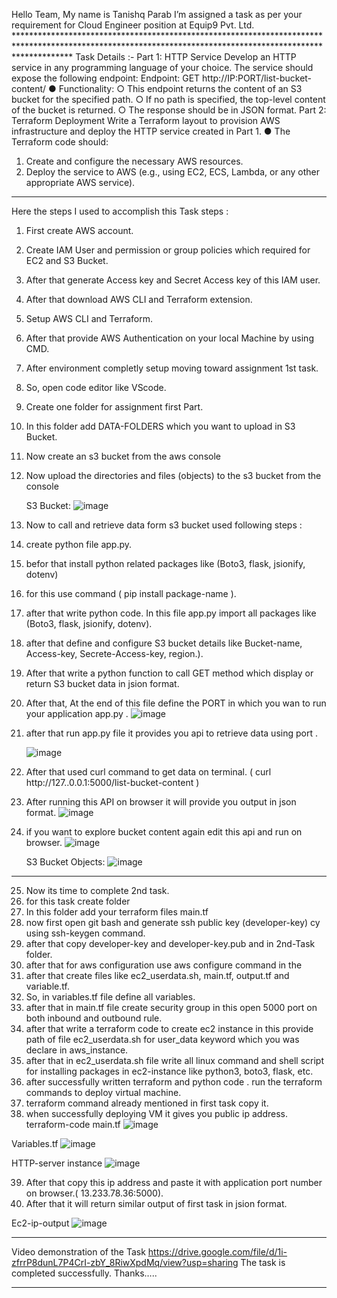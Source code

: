 Hello Team,
My name is Tanishq Parab 
I’m assigned a task  as per your requirement for Cloud Engineer position at Equip9 Pvt. Ltd. ************************************************************************************************************************************************************
Task Details :-
Part 1: HTTP Service
Develop an HTTP service in any programming language of your choice. The service should expose the following endpoint: Endpoint: GET http://IP:PORT/list-bucket-content/
● Functionality:
○ This endpoint returns the content of an S3 bucket for the specified path.
○ If no path is specified, the top-level content of the bucket is returned.
○ The response should be in JSON format.
Part 2: Terraform Deployment
Write a Terraform layout to provision AWS infrastructure and deploy the HTTP service created in Part 1.
● The Terraform code should:
1.	Create and configure the necessary AWS resources.
2.	Deploy the service to AWS (e.g., using EC2, ECS, Lambda, or any other appropriate AWS service).
________________________________________
Here the steps I used to accomplish this Task
steps :
1.	First create AWS account.
2.	Create IAM User and permission or group policies which required for EC2 and S3 Bucket.
3.	After that generate Access key and Secret Access key of this IAM user.
4.	After that download AWS CLI and Terraform extension.
5.	Setup AWS CLI and Terraform.
6.	After that provide AWS Authentication on your local Machine by using CMD.
7.	After environment completly setup moving toward assignment 1st task.
8.	So, open code editor like VScode.
9.	Create one folder for assignment first Part.
10.	In this folder add DATA-FOLDERS which you want to upload in S3 Bucket.
11.	Now create an s3 bucket from the aws console
12.	Now upload the directories and files (objects) to the s3 bucket from the console
 	
 	S3 Bucket:
 	 ![image](https://github.com/user-attachments/assets/f53aef9d-3f67-4d01-a7c3-7e3fb37444aa)


13.	Now to call and retrieve data form s3 bucket used following steps :
14.	create python file app.py.
15.	befor that install python related packages like (Boto3, flask, jsionify, dotenv)
16.	for this use command ( pip install package-name ).
17.	after that write python code. In this file app.py import all packages like (Boto3, flask, jsionify, dotenv).
18.	after that define and configure S3 bucket details like Bucket-name, Access-key, Secrete-Access-key, region.).
19.	After that write a python function to call GET method which display or return S3 bucket data in jsion format.
20.	After that, At the end of this file define the PORT in which you wan to run your application app.py .
 	 ![image](https://github.com/user-attachments/assets/7854949a-427a-4a26-a89c-e79fc2640028)

21.	after that run app.py file it provides you api to retrieve data using port .
 	 
 	![image](https://github.com/user-attachments/assets/f924f414-8fb7-4355-aed8-aee3b08b76ed)

22.	After that used curl command to get data on terminal. ( curl http://127..0.0.1:5000/list-bucket-content )


23.	After running this API on browser it will provide you output in json format.
 	 ![image](https://github.com/user-attachments/assets/db12d004-ea09-4aa0-ba00-d768401562cd)

24.	if you want to explore bucket content again edit this api and run on browser.
 	 ![image](https://github.com/user-attachments/assets/d31ce75e-3e78-4719-babc-5b608553de57)

 	S3 Bucket Objects:
 	![image](https://github.com/user-attachments/assets/6255ca4e-e4a0-4dfa-a75f-299428dddef3)


________________________________________






25.	Now its time to complete 2nd task.
26.	for this task create folder 
27.	In this folder add your terraform files main.tf 
28.	now first open git bash and generate ssh public key (developer-key) cy using ssh-keygen command.
29.	after that copy developer-key and developer-key.pub and in 2nd-Task folder.
30.	after that for aws configuration use aws configure command in the  
31.	after that create files like ec2_userdata.sh, main.tf, output.tf and variable.tf.
32.	So, in variables.tf file define all variables.
33.	after that in main.tf file create security group in this open 5000 port on both inbound and outbound rule.
34.	after that write a terraform code to create ec2 instance in this provide path of file ec2_userdata.sh for user_data keyword which you was declare in aws_instance.
35.	after that in ec2_userdata.sh file write all linux command and shell script for installing packages in ec2-instance like python3, boto3, flask, etc.
36.	after successfully written terraform and python code . run the terraform commands to deploy virtual machine.
37.	terraform command already mentioned in first task copy it.
38.	when successfully deploying VM it gives you public ip address.
terraform-code 
main.tf
 ![image](https://github.com/user-attachments/assets/415f5454-3f3a-4f5a-a282-bd83e9c202d5)

Variables.tf
 	![image](https://github.com/user-attachments/assets/356b84c2-5e57-4b32-82b9-3d82ad0cbc33)

HTTP-server instance
![image](https://github.com/user-attachments/assets/8a40be98-4e04-43b8-acfe-9b9c7cd5aded)

 
39.	After that copy this ip address and paste it with application port number on browser.( 13.233.78.36:5000).
40.	After that it will return similar output of first task in jsion format.

Ec2-ip-output
 	![image](https://github.com/user-attachments/assets/cba6f8da-971c-4b05-9707-6d9c8e4796fa)
 
________________________________________

Video demonstration of the Task
https://drive.google.com/file/d/1i-zfrrP8dunL7P4CrI-zbY_8RiwXpdMq/view?usp=sharing
The task is completed successfully.
Thanks…..
________________________________________

